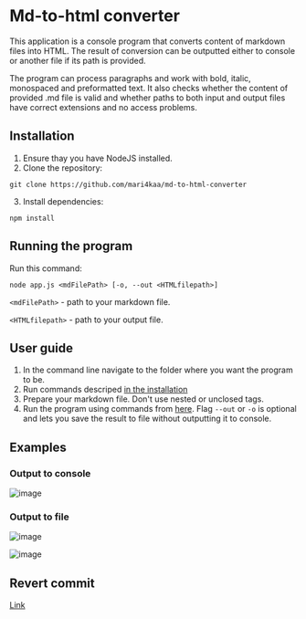 # Md-to-html converter
This application is a console program that converts content of markdown files into HTML. The result of conversion can be outputted either to console or another file if its path is provided. 

The program can process paragraphs and work with bold, italic, monospaced and preformatted text. It also checks whether the content of provided .md file is valid and whether paths to both input and output files have correct extensions and no access problems. 

## Installation
1. Ensure thay you have NodeJS installed.
2. Clone the repository:
```shell
git clone https://github.com/mari4kaa/md-to-html-converter
```
3. Install dependencies:
```shell
npm install
```

## Running the program
Run this command:
```shell
node app.js <mdFilePath> [-o, --out <HTMLfilepath>]
```
`<mdFilePath>` - path to your markdown file.

`<HTMLfilepath>` - path to your output file.

## User guide
1. In the command line navigate to the folder where you want the program to be.
2. Run commands descriped [in the installation ](https://github.com/mari4kaa/md-to-html-converter/blob/main/README.md#L6)
3. Prepare your markdown file. Don't use nested or unclosed tags.
4. Run the program using commands from [here](https://github.com/mari4kaa/md-to-html-converter/blob/main/README.md#L17). Flag `--out` or `-o` is optional and lets you save the result to file without outputting it to console.

## Examples
### Output to console
![image](https://github.com/mari4kaa/md-to-html-converter/assets/103357823/4ac0dca2-11ed-4e86-97f7-0d2c68490061)

### Output to file
![image](https://github.com/mari4kaa/md-to-html-converter/assets/103357823/2be34aec-02b4-4cb5-8638-1fe1fa06ae0b)

![image](https://github.com/mari4kaa/md-to-html-converter/assets/103357823/3a4753f3-eb15-4af3-b8a6-199c58e6cd08)

## Revert commit
[Link](https://github.com/mari4kaa/md-to-html-converter/commit/fb395a99633d69288dc1470b86a2c59fdc2cf6de)
